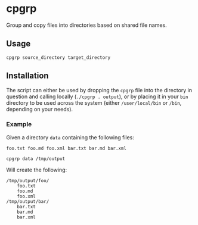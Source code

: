 # cpgrp 

Group and copy files into directories based on shared file names.

## Usage

````
cpgrp source_directory target_directory
````

## Installation

The script can either be used by dropping the `cpgrp` file into the directory in question and calling locally (`./cpgrp . output`), or by placing it in your `bin` directory to be used across the system (either `/user/local/bin` or `/bin`, depending on your needs).

### Example

Given a directory `data` containing the following files:

````
foo.txt foo.md foo.xml bar.txt bar.md bar.xml
````

````
cpgrp data /tmp/output
````

Will create the following:

````
/tmp/output/foo/
	foo.txt
	foo.md
	foo.xml
/tmp/output/bar/
	bar.txt
	bar.md
	bar.xml
````
